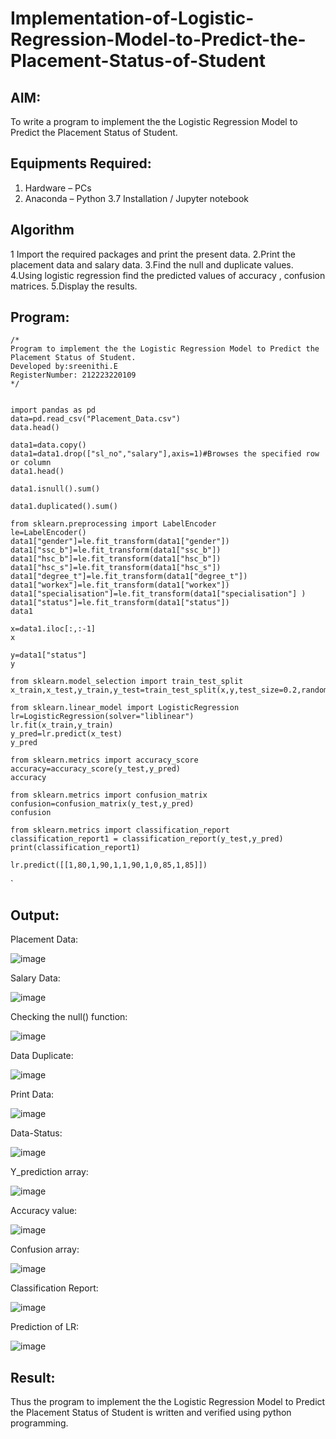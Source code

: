 # Implementation-of-Logistic-Regression-Model-to-Predict-the-Placement-Status-of-Student

## AIM:
To write a program to implement the the Logistic Regression Model to Predict the Placement Status of Student.

## Equipments Required:
1. Hardware – PCs
2. Anaconda – Python 3.7 Installation / Jupyter notebook

## Algorithm
1 Import the required packages and print the present data.
2.Print the placement data and salary data.
3.Find the null and duplicate values.
4.Using logistic regression find the predicted values of accuracy , confusion matrices.
5.Display the results.

## Program:
```
/*
Program to implement the the Logistic Regression Model to Predict the Placement Status of Student.
Developed by:sreenithi.E 
RegisterNumber: 212223220109 
*/
```
```

import pandas as pd
data=pd.read_csv("Placement_Data.csv")
data.head()

data1=data.copy()
data1=data1.drop(["sl_no","salary"],axis=1)#Browses the specified row or column
data1.head()

data1.isnull().sum()

data1.duplicated().sum()

from sklearn.preprocessing import LabelEncoder
le=LabelEncoder()
data1["gender"]=le.fit_transform(data1["gender"])
data1["ssc_b"]=le.fit_transform(data1["ssc_b"])
data1["hsc_b"]=le.fit_transform(data1["hsc_b"])
data1["hsc_s"]=le.fit_transform(data1["hsc_s"])
data1["degree_t"]=le.fit_transform(data1["degree_t"])
data1["workex"]=le.fit_transform(data1["workex"])
data1["specialisation"]=le.fit_transform(data1["specialisation"] )     
data1["status"]=le.fit_transform(data1["status"])       
data1 

x=data1.iloc[:,:-1]
x

y=data1["status"]
y

from sklearn.model_selection import train_test_split
x_train,x_test,y_train,y_test=train_test_split(x,y,test_size=0.2,random_state=0)

from sklearn.linear_model import LogisticRegression
lr=LogisticRegression(solver="liblinear")
lr.fit(x_train,y_train)
y_pred=lr.predict(x_test)
y_pred

from sklearn.metrics import accuracy_score
accuracy=accuracy_score(y_test,y_pred)
accuracy

from sklearn.metrics import confusion_matrix
confusion=confusion_matrix(y_test,y_pred)
confusion

from sklearn.metrics import classification_report
classification_report1 = classification_report(y_test,y_pred)
print(classification_report1)

lr.predict([[1,80,1,90,1,1,90,1,0,85,1,85]])
```
`



## Output:
Placement Data:

![image](https://github.com/sreenithi23/Implementation-of-Logistic-Regression-Model-to-Predict-the-Placement-Status-of-Student/assets/147017600/9a56d86b-f790-403b-a584-44467edf4342)

Salary Data:

![image](https://github.com/sreenithi23/Implementation-of-Logistic-Regression-Model-to-Predict-the-Placement-Status-of-Student/assets/147017600/d55c8659-0821-42d6-989a-51ce01146a2c)

Checking the null() function:

![image](https://github.com/sreenithi23/Implementation-of-Logistic-Regression-Model-to-Predict-the-Placement-Status-of-Student/assets/147017600/f4bb5b4e-66fa-4535-83ec-b998a0ad23ef)

Data Duplicate:

![image](https://github.com/sreenithi23/Implementation-of-Logistic-Regression-Model-to-Predict-the-Placement-Status-of-Student/assets/147017600/35e2cdcc-4cd4-4069-87d9-66e17897d2bc)

Print Data:

![image](https://github.com/sreenithi23/Implementation-of-Logistic-Regression-Model-to-Predict-the-Placement-Status-of-Student/assets/147017600/fd28a395-b2fd-4e57-8f7a-bbf70690ebdc)

Data-Status:

![image](https://github.com/sreenithi23/Implementation-of-Logistic-Regression-Model-to-Predict-the-Placement-Status-of-Student/assets/147017600/2c4084a7-d10d-48c3-bd28-58f206f93514)

Y_prediction array:

![image](https://github.com/sreenithi23/Implementation-of-Logistic-Regression-Model-to-Predict-the-Placement-Status-of-Student/assets/147017600/4fa15bb4-5500-4985-bbf2-adc8977137d6)

Accuracy value:

![image](https://github.com/sreenithi23/Implementation-of-Logistic-Regression-Model-to-Predict-the-Placement-Status-of-Student/assets/147017600/86c98c3c-3132-4eb8-a140-d6bd291e1042)

Confusion array:

![image](https://github.com/sreenithi23/Implementation-of-Logistic-Regression-Model-to-Predict-the-Placement-Status-of-Student/assets/147017600/be2054cf-1890-402a-aeb5-32f360c9c76f)

Classification Report:

![image](https://github.com/sreenithi23/Implementation-of-Logistic-Regression-Model-to-Predict-the-Placement-Status-of-Student/assets/147017600/715f69ec-618e-4db2-9d2d-d3e68291ab5b)

Prediction of LR:

![image](https://github.com/sreenithi23/Implementation-of-Logistic-Regression-Model-to-Predict-the-Placement-Status-of-Student/assets/147017600/5313cbab-7adb-4cf6-b84f-e15037376ecd)












## Result:
Thus the program to implement the the Logistic Regression Model to Predict the Placement Status of Student is written and verified using python programming.
